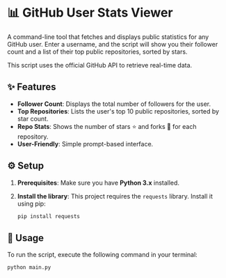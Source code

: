 # 📊 GitHub User Stats Viewer

A command-line tool that fetches and displays public statistics for any GitHub user. Enter a username, and the script will show you their follower count and a list of their top public repositories, sorted by stars.

This script uses the official GitHub API to retrieve real-time data.

## ✨ Features

-   **Follower Count**: Displays the total number of followers for the user.
-   **Top Repositories**: Lists the user's top 10 public repositories, sorted by star count.
-   **Repo Stats**: Shows the number of stars ⭐ and forks 🍴 for each repository.
-   **User-Friendly**: Simple prompt-based interface.

## ⚙️ Setup

1.  **Prerequisites**: Make sure you have **Python 3.x** installed.

2.  **Install the library**:
    This project requires the `requests` library. Install it using pip:
    ```bash
    pip install requests
    ```

## 🚀 Usage

To run the script, execute the following command in your terminal:

```bash
python main.py